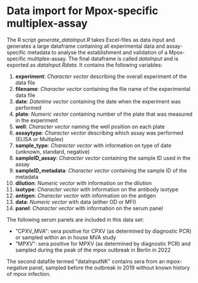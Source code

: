 # Data import for Mpox-specific multiplex-assay

The R script *generate_dataInput.R* takes Excel-files as data input and generates a large dataframe containing all experimental data and assay-specific metadata to analyse the establishment and validation of a Mpox-specific multiplex-assay.
The final dataframe is called *dataInput* and is exported as *dataInput.Rdata*. It contains the following variables: 

1. **experiment**: *Character vector* describing the overall experiment of the data file
2. **filename**: *Character vector* containing the file name of the experimental data file
3. **date**: *Datetime vector* containing the date when the experiment was performed
4. **plate**: *Numeric vector* containing number of the plate that was measured in the experiment
5. **well**: *Character vector* naming the well position on each plate
6. **assaytype**: *Character vector* describing which assay was performed (ELISA or Multiplex)
7. **sample_type**: *Character vector* with information on type of date (unknown, standard, negative)
8. **sampleID_assay**: *Character vector* containing the sample ID used in the assay
9. **sampleID_metadata**: *Character vector* containing the sample ID of the metadata
10. **dilution**: *Numeric vector* with information on the dilution
11. **isotype**: *Character vector* with information on the antibody isotype
12. **antigen**: *Character vector* with information on the antigen
13. **data**: *Numeric vector* with data (either OD or MFI)
14. **panel**: *Character vector* with information on the serum panel

The following serum panels are included in this data set:
- "CPXV_MVA": sera positive for CPXV (as determined by diagnostic PCR) or sampled within an in house MVA study
- "MPXV": sera positive for MPXV (as determined by diagnostic PCR) and sampled during the
peak of the mpox outbreak in Berlin in 2022

The second datafile termed "dataInputNK" contains sera from an mpox-negative panel, sampled 
before the outbreak in 2019 without known history of mpox infection.
